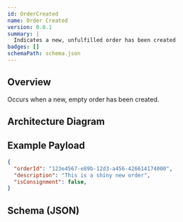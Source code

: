 ```yaml
---
id: OrderCreated
name: Order Created
version: 0.0.1
summary: |
  Indicates a new, unfulfilled order has been created
badges: []    
schemaPath: schema.json
---
```


## Overview

Occurs when a new, empty order has been created.

## Architecture Diagram

<NodeGraph />

## Example Payload

```json title="Example payload"
{
  "orderId": "123e4567-e89b-12d3-a456-426614174000",
  "description": "This is a shiny new order",
  "isConsignment": false, 
}
```

## Schema (JSON)

<SchemaViewer title="" file="schema.json" />

